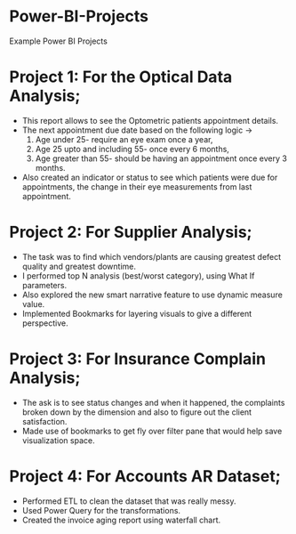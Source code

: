 # Power-BI-Projects
Example Power BI Projects

# Project 1: For the Optical Data Analysis;
* This report allows to see the Optometric patients appointment details.
* The next appointment due date based on the following logic -> 
  1. Age under 25- require an eye exam once a year,
  2. Age 25 upto and including 55- once every 6 months,
  3. Age greater than 55- should be having an appointment once every 3 months.
* Also created an indicator or status to see which patients were due for appointments, the change in their eye measurements from last appointment.

# Project 2: For Supplier Analysis;
* The task was to find which vendors/plants are causing greatest defect quality and greatest downtime.
* I performed top N analysis (best/worst category), using What If parameters.
* Also explored the new smart narrative feature to use dynamic measure value.
* Implemented Bookmarks for layering visuals to give a different perspective.

# Project 3: For Insurance Complain Analysis;
* The ask is to see status changes and when it happened, the complaints broken down by the dimension and also to figure out the client satisfaction.
* Made use of bookmarks to get fly over filter pane that would help save visualization space.

# Project 4: For Accounts AR Dataset; 
* Performed ETL to clean the dataset that was really messy.
* Used Power Query for the transformations. 
* Created the invoice aging report using waterfall chart.
